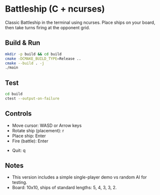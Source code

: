 # Battleship (C + ncurses)

Classic Battleship in the terminal using ncurses. Place ships on your board, then take turns firing at the opponent grid.

## Build & Run

```sh
mkdir -p build && cd build
cmake -DCMAKE_BUILD_TYPE=Release ..
cmake --build . -j
./main
```

## Test

```sh
cd build
ctest --output-on-failure
```

## Controls

- Move cursor: WASD or Arrow keys
- Rotate ship (placement): r
- Place ship: Enter
- Fire (battle): Enter
<!-- - Toggle phase (after placement in single-player demo): n -->
- Quit: q

## Notes

- This version includes a simple single-player demo vs random AI for testing.
- Board: 10x10, ships of standard lengths: 5, 4, 3, 3, 2.
